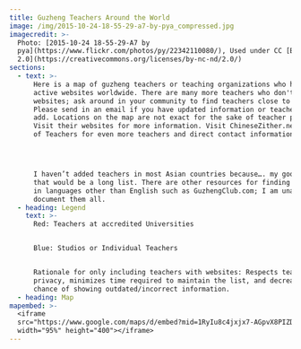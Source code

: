 ```yaml
---
title: Guzheng Teachers Around the World
image: /img/2015-10-24-18-55-29-a7-by-pya_compressed.jpg
imagecredit: >-
  Photo: [2015-10-24 18-55-29-A7 by
  pya](https://www.flickr.com/photos/py/22342110080/), Used under CC [BY NC ND
  2.0](https://creativecommons.org/licenses/by-nc-nd/2.0/)
sections:
  - text: >-
      Here is a map of guzheng teachers or teaching organizations who have
      active websites worldwide. There are many more teachers who don't have
      websites; ask around in your community to find teachers close to you.
      Please send in an email if you have updated information or teachers to
      add. Locations on the map are not exact for the sake of teacher privacy.
      Visit their websites for more information. Visit ChineseZither.net’s List
      of Teachers for even more teachers and direct contact information.




      I haven’t added teachers in most Asian countries because…. my goodness
      that would be a long list. There are other resources for finding teachers
      in languages other than English such as GuzhengClub.com; I am unable to
      document them all.
  - heading: Legend
    text: >-
      Red: Teachers at accredited Universities


      Blue: Studios or Individual Teachers


      Rationale for only including teachers with websites: Respects teacher
      privacy, minimizes time required to maintain the list, and decreases the
      chance of showing outdated/incorrect information.
  - heading: Map
mapembed: >-
  <iframe
  src="https://www.google.com/maps/d/embed?mid=1RyIu8c4jxjx7-AGpvX8PIZDNQgwa5MaX" 
  width="95%" height="400"></iframe>
---
```


